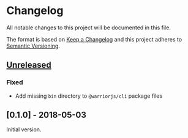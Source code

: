 # Changelog

All notable changes to this project will be documented in this file.

The format is based on [Keep a Changelog](https://keepachangelog.com/en/1.0.0/)
and this project adheres to
[Semantic Versioning](https://semver.org/spec/v2.0.0.html).

## [Unreleased]

### Fixed

* Add missing `bin` directory to `@warriorjs/cli` package files

## [0.1.0] - 2018-05-03

Initial version.

[unreleased]: https://github.com/olistic/warriorjs/compare/v0.1.0...HEAD
